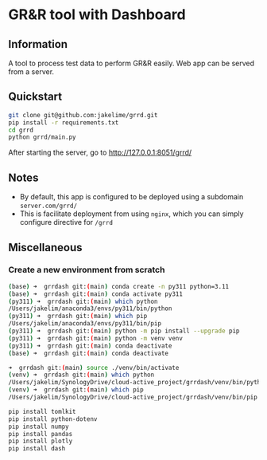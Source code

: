 # GR&R tool with Dashboard

## Information

A tool to process test data to perform GR&R easily.
Web app can be served from a server.

## Quickstart

```bash
git clone git@github.com:jakelime/grrd.git
pip install -r requirements.txt
cd grrd
python grrd/main.py
```

After starting the server, go to http://127.0.0.1:8051/grrd/

## Notes

- By default, this app is configured to be deployed using a subdomain `server.com/grrd/`
- This is facilitate deployment from using `nginx`, which you can simply configure directive for `/grrd`

## Miscellaneous

### Create a new environment from scratch

```bash
(base) ➜  grrdash git:(main) conda create -n py311 python=3.11
(base) ➜  grrdash git:(main) conda activate py311
(py311) ➜  grrdash git:(main) which python
/Users/jakelim/anaconda3/envs/py311/bin/python
(py311) ➜  grrdash git:(main) which pip
/Users/jakelim/anaconda3/envs/py311/bin/pip
(py311) ➜  grrdash git:(main) python -m pip install --upgrade pip
(py311) ➜  grrdash git:(main) python -m venv venv
(py311) ➜  grrdash git:(main) conda deactivate
(base) ➜  grrdash git:(main) conda deactivate

➜  grrdash git:(main) source ./venv/bin/activate
(venv) ➜  grrdash git:(main) which python
/Users/jakelim/SynologyDrive/cloud-active_project/grrdash/venv/bin/python
(venv) ➜  grrdash git:(main) which pip
/Users/jakelim/SynologyDrive/cloud-active_project/grrdash/venv/bin/pip

pip install tomlkit
pip install python-dotenv
pip install numpy
pip install pandas
pip install plotly
pip install dash

```
